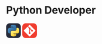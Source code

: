 # Python Developer
<div style= "display flex; gap: 15px; align-itens: center;">
<img src="https://raw.githubusercontent.com/tandpfun/skill-icons/refs/heads/main/icons/Python-Dark.svg" alt="logo python" width=40px>
<img src="https://raw.githubusercontent.com/tandpfun/skill-icons/refs/heads/main/icons/Git.svg" alt="logo git" width=40px>